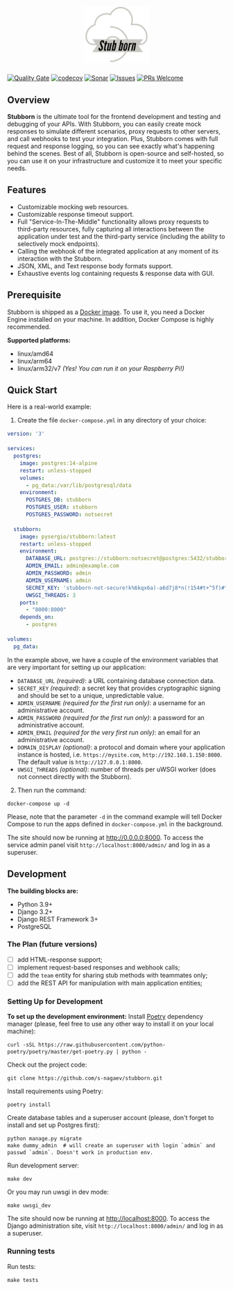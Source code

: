 <h1 align="center"><img width=150 src="https://github.com/s-nagaev/stubborn/raw/main/docs/logo.png" alt="logo"></h1>

[![Quality Gate](https://github.com/s-nagaev/stubborn/actions/workflows/main.yml/badge.svg)](https://github.com/s-nagaev/stubborn/actions/workflows/main.yml)
[![codecov](https://codecov.io/gh/s-nagaev/stubborn/branch/main/graph/badge.svg?token=CVVP1BEH9P)](https://codecov.io/gh/s-nagaev/stubborn)
[![Sonar](https://img.shields.io/sonar/quality_gate/s-nagaev_stubborn/main?label=Sonar%20QG&server=https%3A%2F%2Fsonarcloud.io)](https://sonarcloud.io/project/overview?id=s-nagaev_stubborn)
[![Issues](https://img.shields.io/github/issues/s-nagaev/stubborn)](https://github.com/s-nagaev/stubborn/issues/new)
[![PRs Welcome](https://img.shields.io/badge/PRs-welcome-brightgreen.svg)](https://github.com/s-nagaev/stubborn/pulls)

## Overview

**Stubborn** is the ultimate tool for the frontend development and testing and debugging of your APIs. With Stubborn, you can easily create mock responses to simulate different scenarios, proxy requests to other servers, and call webhooks to test your integration. Plus, Stubborn comes with full request and response logging, so you can see exactly what's happening behind the scenes. Best of all, Stubborn is open-source and self-hosted, so you can use it on your infrastructure and customize it to meet your specific needs.

## Features

- Customizable mocking web resources.
- Customizable response timeout support.
- Full "Service-In-The-Middle" functionality allows proxy requests to third-party resources, fully capturing all
interactions between the application under test and the third-party service (including the ability to selectively
mock endpoints).
- Calling the webhook of the integrated application at any moment of its interaction with the Stubborn.
- JSON, XML, and Text response body formats support.
- Exhaustive events log containing requests & response data with GUI.

## Prerequisite

Stubborn is shipped as a [Docker image](https://hub.docker.com/r/pysergio/stubborn).
To use it, you need a Docker Engine installed on your machine. In addition, Docker Compose is highly recommended.

**Supported platforms:**

- linux/amd64
- linux/arm64
- linux/arm32/v7 *(Yes! You can run it on your Raspberry Pi!)*

## Quick Start

Here is a real-world example:

1. Create the file `docker-compose.yml` in any directory of your choice:

```yaml
version: '3'

services:
  postgres:
    image: postgres:14-alpine
    restart: unless-stopped
    volumes:
      - pg_data:/var/lib/postgresql/data
    environment:
      POSTGRES_DB: stubborn
      POSTGRES_USER: stubborn
      POSTGRES_PASSWORD: notsecret

  stubborn:
    image: pysergio/stubborn:latest
    restart: unless-stopped
    environment:
      DATABASE_URL: postgres://stubborn:notsecret@postgres:5432/stubborn
      ADMIN_EMAIL: admin@example.com
      ADMIN_PASSWORD: admin
      ADMIN_USERNAME: admin
      SECRET_KEY: 'stubborn-not-secure!k%6kqx6a)-a6d7j8*n(!154#t+^5f)#^z5mjvlrf#u!'
      UWSGI_THREADS: 3
    ports:
      - "8000:8000"
    depends_on:
      - postgres

volumes:
  pg_data:
```

In the example above, we have a couple of the environment variables that are very important for setting up our
application:

- `DATABASE_URL` *(required)*: a URL containing database connection data.
- `SECRET_KEY` *(required)*: a secret key that provides cryptographic signing and should be set to a unique,
unpredictable value.
- `ADMIN_USERNAME` *(required for the first run only)*: a username for an administrative account.
- `ADMIN_PASSWORD` *(required for the first run only)*: a password for an administrative account.
- `ADMIN_EMAIL` *(required for the very first run only)*: an email for an administrative account.
- `DOMAIN_DISPLAY` *(optional)*: a protocol and domain where your application instance is hosted, i.e.
`https://mysite.com`, `http://192.168.1.150:8000`. The default value is `http://127.0.0.1:8000`.
- `UWSGI_THREADS` *(optional)*: number of threads per uWSGI worker (does not connect directly with the Stubborn).

2. Then run the command:

```shell
docker-compose up -d
```

Please, note that the parameter `-d` in the command example will tell Docker Compose to run the apps defined in
`docker-compose.yml` in the background.

The site should now be running at <http://0.0.0.0:8000>. To access the service admin panel visit
`http://localhost:8000/admin/` and log in as a superuser.

## Development

**The building blocks are:**

- Python 3.9+
- Django 3.2+
- Django REST Framework 3+
- PostgreSQL

### The Plan (future versions)

- [ ] add HTML-response support;
- [ ] implement request-based responses and webhook calls;
- [ ] add the `team` entity for sharing stub methods with teammates only;
- [ ] add the REST API for manipulation with main application entities;

### Setting Up for Development

**To set up the development environment:**
Install [Poetry](https://python-poetry.org/) dependency manager (please, feel free to use any other way to install it
on your local machine):

```shell
curl -sSL https://raw.githubusercontent.com/python-poetry/poetry/master/get-poetry.py | python -
```

Check out the project code:

```shell
git clone https://github.com/s-nagaev/stubborn.git
```

Install requirements using Poetry:

```shell
poetry install
```

Create database tables and a superuser account (please, don't forget to install and set up Postgres first):

```shell
python manage.py migrate
make dummy_admin  # will create an superuser with login `admin` and passwd `admin`. Doesn't work in production env.
```

Run development server:

```shell
make dev
```

Or you may run uwsgi in dev mode:

```shell
make uwsgi_dev
```

The site should now be running at <http://localhost:8000>. To access the Django administration site, visit `http://localhost:8000/admin/` and log in as a superuser.

### Running tests

Run tests:

```shell
make tests
```
